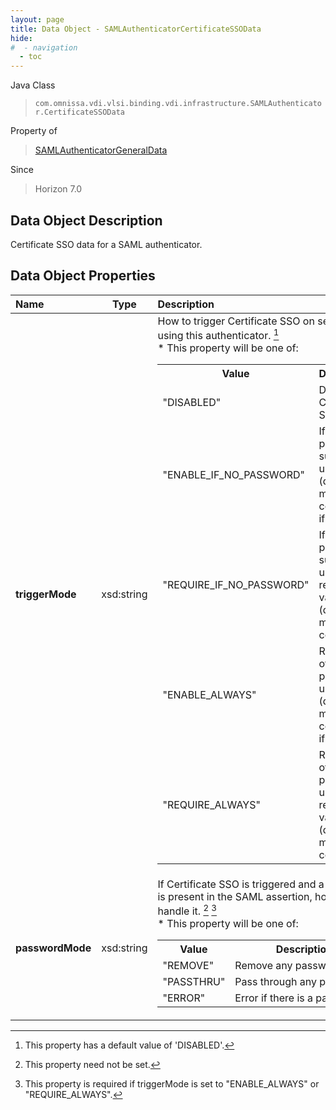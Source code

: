 ```yaml
---
layout: page
title: Data Object - SAMLAuthenticatorCertificateSSOData
hide:
#  - navigation
  - toc
---
```






Java Class
> `com.omnissa.vdi.vlsi.binding.vdi.infrastructure.SAMLAuthenticator.CertificateSSOData`

Property of
> [SAMLAuthenticatorGeneralData](vdi.infrastructure.SAMLAuthenticator.GeneralData.md#field_detail)

Since
> Horizon 7.0


## Data Object Description

Certificate SSO data for a SAML authenticator.

## Data Object Properties

 Name | Type | Description
:---|:---:|:---
**triggerMode**|  xsd:string|  How to trigger Certificate SSO on sessions using this authenticator. [^17]<br>* This property will be one of:<br><table><tr><th>Value</th><th>Description</th></tr><tr><td>"DISABLED"</td><td>Do not use Certificate SSO.</td></tr><tr><td>"ENABLE_IF_NO_PASSWORD"</td><td>If no password is supplied, use a valid (domain matching) connector if it exists.</td></tr><tr><td>"REQUIRE_IF_NO_PASSWORD"</td><td>If no password is supplied, use and require a valid (domain matching) connector.</td></tr><tr><td>"ENABLE_ALWAYS"</td><td>Regardless of a password, use a valid (domain matching) connector if it exists.</td></tr><tr><td>"REQUIRE_ALWAYS"</td><td>Regardless of a password, use and require a valid (domain matching) connector.</td></tr></table>
**passwordMode**|  xsd:string|  If Certificate SSO is triggered and a password is present in the SAML assertion, how to handle it. [^1] [^308]<br>* This property will be one of:<br><table><tr><th>Value</th><th>Description</th></tr><tr><td>"REMOVE"</td><td>Remove any passwords.</td></tr><tr><td>"PASSTHRU"</td><td>Pass through any passwords.</td></tr><tr><td>"ERROR"</td><td>Error if there is a password.</td></tr></table>




 


[^1]: This property need not be set.
[^17]: This property has a default value of 'DISABLED'.
[^308]: This property is required if triggerMode is set to "ENABLE_ALWAYS" or "REQUIRE_ALWAYS".